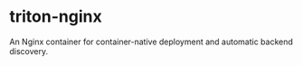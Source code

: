 triton-nginx
==========

An Nginx container for container-native deployment and automatic backend discovery.
